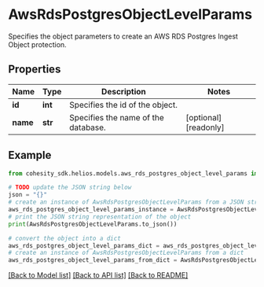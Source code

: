 # AwsRdsPostgresObjectLevelParams

Specifies the object parameters to create an AWS RDS Postgres Ingest Object protection.

## Properties

Name | Type | Description | Notes
------------ | ------------- | ------------- | -------------
**id** | **int** | Specifies the id of the object. | 
**name** | **str** | Specifies the name of the database. | [optional] [readonly] 

## Example

```python
from cohesity_sdk.helios.models.aws_rds_postgres_object_level_params import AwsRdsPostgresObjectLevelParams

# TODO update the JSON string below
json = "{}"
# create an instance of AwsRdsPostgresObjectLevelParams from a JSON string
aws_rds_postgres_object_level_params_instance = AwsRdsPostgresObjectLevelParams.from_json(json)
# print the JSON string representation of the object
print(AwsRdsPostgresObjectLevelParams.to_json())

# convert the object into a dict
aws_rds_postgres_object_level_params_dict = aws_rds_postgres_object_level_params_instance.to_dict()
# create an instance of AwsRdsPostgresObjectLevelParams from a dict
aws_rds_postgres_object_level_params_from_dict = AwsRdsPostgresObjectLevelParams.from_dict(aws_rds_postgres_object_level_params_dict)
```
[[Back to Model list]](../README.md#documentation-for-models) [[Back to API list]](../README.md#documentation-for-api-endpoints) [[Back to README]](../README.md)


